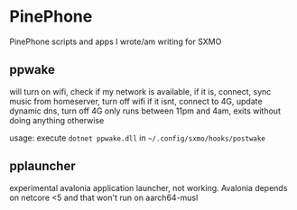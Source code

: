 # PinePhone
PinePhone scripts and apps I wrote/am writing for SXMO

## ppwake
will turn on wifi, check if my network is available, if it is, connect, sync music from homeserver, turn off wifi
                                                     if it isnt, connect to 4G, update dynamic dns, turn off 4G
only runs between 11pm and 4am, exits without doing anything otherwise

usage:
execute 
`dotnet ppwake.dll`
in
`~/.config/sxmo/hooks/postwake`

## pplauncher
experimental avalonia application launcher, not working. Avalonia depends on netcore <5 and that won't run on aarch64-musl
